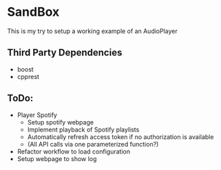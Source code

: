 # SandBox
This is my try to setup a working example of an AudioPlayer


## Third Party Dependencies
* boost
* cpprest

## ToDo:
* Player Spotify
	* Setup spotify webpage
	* Implement playback of Spotify playlists
	* Automatically refresh access token if no authorization is available
	* (All API calls via one parameterized function?)
* Refactor workflow to load configuration
* Setup webpage to show log
